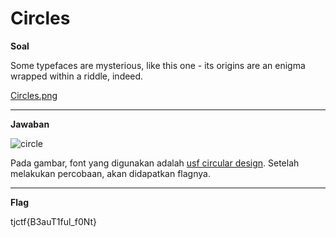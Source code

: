 

# Circles
**Soal**

Some typefaces are mysterious, like this one - its origins are an enigma wrapped within a riddle, indeed.

[Circles.png](https://github.com/Bhaskaraa/EAS_Keamanan-Web-dan-Aplikasi_05311840000007/blob/master/Cryptography/Circles/Circles.png)
____________________________________

**Jawaban**

![circle](https://github.com/Bhaskaraa/EAS_Keamanan-Web-dan-Aplikasi_05311840000007/blob/master/Cryptography/Circles/Circles.png)

Pada gambar, font yang digunakan adalah [usf circular design](https://www.fonts.com/font/ultimate-symbol/usf-circular-designs/regular). Setelah melakukan percobaan, akan didapatkan flagnya.
____________________________________
**Flag**

tjctf{B3auT1ful_f0Nt}
